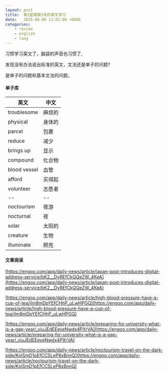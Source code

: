 ```yaml
---
layout: post
title:  第2星期第5天的英文学习
date:   2025-06-06 11:01:00 +0800
categories: 
    - review
    - english
    - lang
---
```


习惯学习英文了，脑袋的声音也习惯了,

发现没有办法说出标准的英文，文法还是单子的问题? 

是单子的问题和基本文法的问题。

#### 单子库

英文 | 中文
-- | --
troublesome | 麻烦的
physical | 身体的
parcel | 包裹
reduce | 减少
brings up | 显示
compound | 化合物
blood vessel | 血管
afford | 买得起
volunteer | 志愿者
-- | --
noctourism | 夜游
nocturnal | 夜
solar | 太阳的
creature | 生物
illuminate | 照亮

#### 文章阅读

[https://engoo.com/app/daily-news/article/japan-post-introduces-digital-address-service/bK2__DyREfCkQQeZW_4KeA](https://engoo.com/app/daily-news/article/japan-post-introduces-digital-address-service/bK2__DyREfCkQQeZW_4KeA)

[https://engoo.com/app/daily-news/article/high-blood-pressure-have-a-cup-of-tea/iIm8mDpYEfCHhP_uLwHPGQ](https://engoo.com/app/daily-news/article/high-blood-pressure-have-a-cup-of-tea/iIm8mDpYEfCHhP_uLwHPGQ)

[https://engoo.com/app/daily-news/article/preparing-for-university-what-is-a-gap-year/_yjuJEdEEeyeNwdx4PXrVA](https://engoo.com/app/daily-news/article/preparing-for-university-what-is-a-gap-year/_yjuJEdEEeyeNwdx4PXrVA)

[https://engoo.com/app/daily-news/article/noctourism-travel-on-the-dark-side/KolSmD1pEfCCSLeP8xBnnQ](https://engoo.com/app/daily-news/article/noctourism-travel-on-the-dark-side/KolSmD1pEfCCSLeP8xBnnQ)